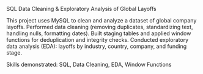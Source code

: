 SQL Data Cleaning & Exploratory Analysis of Global Layoffs

This project uses MySQL to clean and analyze a dataset of global company layoffs.
Performed data cleaning (removing duplicates, standardizing text, handling nulls, formatting dates).
Built staging tables and applied window functions for deduplication and integrity checks.
Conducted exploratory data analysis (EDA): layoffs by industry, country, company, and funding stage.

Skills demonstrated: SQL, Data Cleaning, EDA, Window Functions
